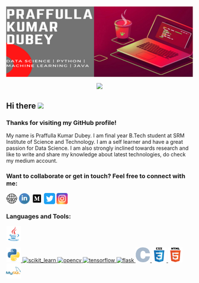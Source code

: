 <!--
**PraffullaDubey/PraffullaDubey** is a ✨ _special_ ✨ repository because its `README.md` (this file) appears on your GitHub profile.

Here are some ideas to get you started:

- 🔭 I’m currently working on ...
- 🌱 I’m currently learning ...
- 👯 I’m looking to collaborate on ...
- 🤔 I’m looking for help with ...
- 💬 Ask me about ...
- 📫 How to reach me: ...
- 😄 Pronouns: ...
- ⚡ Fun fact: ...
-->

![Banner](https://github.com/PraffullaDubey/PraffullaDubey/blob/main/Github-Profile-Cover.png)

<!-- retro visitor counter -->  
<p align="center">   
  <img src="https://profile-counter.glitch.me/{PraffullaDubey}/count.svg" />  
</p>  

<!-- ### Hi there 👋 -->

<!-- welcome message with gif -->  
<h2>Hi there <img src="https://media.giphy.com/media/hvRJCLFzcasrR4ia7z/giphy.gif" width="25px"></h2>

<h3>Thanks for visiting my GitHub profile!</h3> 

<!-- About me -->  
<p> My name is Praffulla Kumar Dubey. I am final year B.Tech student at SRM Institute of Science and Technology. I am a self learner and have a great passion for Data Science. I am also strongly inclined towards research and like to write and share my knowledge about latest technologies, do check my medium account. </p>

<!-- Social Links --> 

<h3 align="left">Want to collaborate or get in touch? Feel free to connect with me:</h3>  
<p align="left">

<a href = "https://praffulladubey.github.io/" target="blank"><img align="center" src="https://github.com/PraffullaDubey/PraffullaDubey/blob/main/assets/web.svg" alt="PraffullaDubey" height="30" width="30" /></a>
<a href="https://www.linkedin.com/in/praffullakumardubey/" target="blank"><img align="center" src="https://github.com/PraffullaDubey/PraffullaDubey/blob/main/assets/linkedin.svg" alt="PraffullaDubey" height="30" width="30" /></a>
<a href = "https://praffullakrdubey.medium.com/" target="blank"><img align="center" src="https://github.com/PraffullaDubey/PraffullaDubey/blob/main/assets/medium.svg" alt="PraffullaDubey" height="30" width="30" /></a>
<a href="https://twitter.com/praffullakdubey" target="blank"><img align="center" src="https://github.com/PraffullaDubey/PraffullaDubey/blob/main/assets/twitter.svg" alt="PraffullaDubey" height="30" width="30" /></a>
<a href="https://instagram.com/praffulla_dubey" target="blank"><img align="center" src="https://github.com/PraffullaDubey/PraffullaDubey/blob/main/assets/instagram.svg" alt="PraffullaDubey" height="30" width="30" /></a>  

</p>

<!-- Languages and Tools section --> 
<h3 align="left">Languages and Tools:</h3>  
<a href="https://www.java.com" target="_blank"> <img src="https://raw.githubusercontent.com/devicons/devicon/master/icons/java/java-original.svg" alt="java" width="40" height="40"/><p align="left"></a><a href="https://www.python.org" target="_blank"> <img src="https://raw.githubusercontent.com/devicons/devicon/master/icons/python/python-original.svg" alt="python" width="40" height="40"/> </a> <a href="https://scikit-learn.org/" target="_blank"> <img src="https://upload.wikimedia.org/wikipedia/commons/0/05/Scikit_learn_logo_small.svg" alt="scikit_learn" width="40" height="40"/> </a> <a href="https://opencv.org/" target="_blank"> <img src="https://www.vectorlogo.zone/logos/opencv/opencv-icon.svg" alt="opencv" width="40" height="40"/> </a>  <a href="https://www.tensorflow.org" target="_blank"> <img src="https://www.vectorlogo.zone/logos/tensorflow/tensorflow-icon.svg" alt="tensorflow" width="40" height="40"/> </a>  <a href="https://flask.palletsprojects.com/" target="_blank"> <img src="https://www.vectorlogo.zone/logos/pocoo_flask/pocoo_flask-icon.svg" alt="flask" width="40" height="40"/> </a> <a href="https://www.cprogramming.com/" target="_blank"> <img src="https://raw.githubusercontent.com/devicons/devicon/master/icons/c/c-original.svg" alt="c" width="40" height="40"/> </a> <a href="https://www.w3schools.com/css/" target="_blank"> <img src="https://raw.githubusercontent.com/devicons/devicon/master/icons/css3/css3-original-wordmark.svg" alt="css3" width="40" height="40"/> </a> <a href="https://www.w3.org/html/" target="_blank"> <img src="https://raw.githubusercontent.com/devicons/devicon/master/icons/html5/html5-original-wordmark.svg" alt="html5" width="40" height="40"/> </a>  </a> <a href="https://www.mysql.com/" target="_blank"> <img src="https://raw.githubusercontent.com/devicons/devicon/master/icons/mysql/mysql-original-wordmark.svg" alt="mysql" width="40" height="40"/> 
</p>